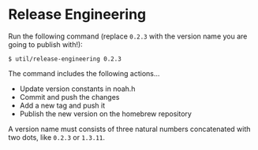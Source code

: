 # Release Engineering

Run the following command (replace `0.2.3` with the version name you are going to publish with!):

    $ util/release-engineering 0.2.3

The command includes the following actions...

- Update version constants in noah.h
- Commit and push the changes
- Add a new tag and push it
- Publish the new version on the homebrew repository

A version name must consists of three natural numbers concatenated with two dots, like `0.2.3` or `1.3.11`.
